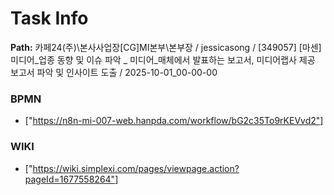 # Task Info

**Path:** 카페24(주)\본사사업장\[CG]MI본부\본부장 / jessicasong / [349057] [마센] 미디어_업종 동향 및 이슈 파악 _ 미디어_매체에서 발표하는 보고서, 미디어랩사 제공 보고서 파악 및 인사이트 도출 / 2025-10-01_00-00-00

### BPMN
- ["https://n8n-mi-007-web.hanpda.com/workflow/bG2c35To9rKEVvd2"]

### WIKI
- ["https://wiki.simplexi.com/pages/viewpage.action?pageId=1677558264"]

